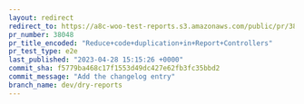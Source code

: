 ```yaml
---
layout: redirect
redirect_to: https://a8c-woo-test-reports.s3.amazonaws.com/public/pr/38048/e2e/index.html
pr_number: 38048
pr_title_encoded: "Reduce+code+duplication+in+Report+Controllers"
pr_test_type: e2e
last_published: "2023-04-28 15:15:26 +0000"
commit_sha: f5779ba468c17f1553d49dc427e62fb3fc35bbd2
commit_message: "Add the changelog entry"
branch_name: dev/dry-reports
---
```

